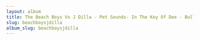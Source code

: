 ```yaml
---
layout: album
title: The Beach Boys Vs J Dilla - Pet Sounds- In The Key Of Dee - Bullion
slug: beachboysjdilla
album_slug: beachboysjdilla
---
```

